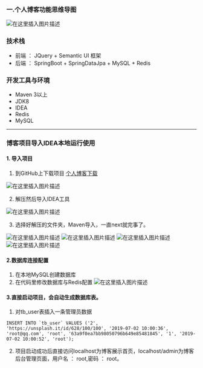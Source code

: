 ### 一.个人博客功能思维导图
![在这里插入图片描述](https://img-blog.csdnimg.cn/20190709232914679.png?x-oss-process=image/watermark,type_ZmFuZ3poZW5naGVpdGk,shadow_10,text_aHR0cHM6Ly9ibG9nLmNzZG4ubmV0L3dlaXhpbl80MTY0OTA5MA==,size_16,color_FFFFFF,t_70)
### 技术栈
-	前端 ： JQuery + Semantic UI 框架
-	后端 ： SpringBoot + SpringDataJpa + MySQL + Redis 

### 开发工具与环境
-	Maven 3以上
-	JDK8
-	IDEA
-	Redis 
-	MySQL

---
### 博客项目导入IDEA本地运行使用
#### 1. 导入项目
1. 到GitHub上下载项目 [个人博客下载](https://github.com/Yipsoul/blog)

![在这里插入图片描述](https://img-blog.csdnimg.cn/20190709232737106.png?x-oss-process=image/watermark,type_ZmFuZ3poZW5naGVpdGk,shadow_10,text_aHR0cHM6Ly9ibG9nLmNzZG4ubmV0L3dlaXhpbl80MTY0OTA5MA==,size_16,color_FFFFFF,t_70)

2. 解压然后导入IDEA工具

![在这里插入图片描述](https://img-blog.csdnimg.cn/20190709233108824.png?x-oss-process=image/watermark,type_ZmFuZ3poZW5naGVpdGk,shadow_10,text_aHR0cHM6Ly9ibG9nLmNzZG4ubmV0L3dlaXhpbl80MTY0OTA5MA==,size_16,color_FFFFFF,t_70)

3. 选择好解压的文件夹，Maven导入，一直next就完事了。

![在这里插入图片描述](https://img-blog.csdnimg.cn/20190709233227708.png?x-oss-process=image/watermark,type_ZmFuZ3poZW5naGVpdGk,shadow_10,text_aHR0cHM6Ly9ibG9nLmNzZG4ubmV0L3dlaXhpbl80MTY0OTA5MA==,size_16,color_FFFFFF,t_70)
![在这里插入图片描述](https://img-blog.csdnimg.cn/20190709233336211.png?x-oss-process=image/watermark,type_ZmFuZ3poZW5naGVpdGk,shadow_10,text_aHR0cHM6Ly9ibG9nLmNzZG4ubmV0L3dlaXhpbl80MTY0OTA5MA==,size_16,color_FFFFFF,t_70)
![在这里插入图片描述](https://img-blog.csdnimg.cn/20190709233347721.png?x-oss-process=image/watermark,type_ZmFuZ3poZW5naGVpdGk,shadow_10,text_aHR0cHM6Ly9ibG9nLmNzZG4ubmV0L3dlaXhpbl80MTY0OTA5MA==,size_16,color_FFFFFF,t_70)
![在这里插入图片描述](https://img-blog.csdnimg.cn/2019070923343721.png?x-oss-process=image/watermark,type_ZmFuZ3poZW5naGVpdGk,shadow_10,text_aHR0cHM6Ly9ibG9nLmNzZG4ubmV0L3dlaXhpbl80MTY0OTA5MA==,size_16,color_FFFFFF,t_70)
#### 2.数据库连接配置
1. 在本地MySQL创建数据库
2. 在代码里修改数据库与Redis配置
![在这里插入图片描述](https://img-blog.csdnimg.cn/2019070923531362.png?x-oss-process=image/watermark,type_ZmFuZ3poZW5naGVpdGk,shadow_10,text_aHR0cHM6Ly9ibG9nLmNzZG4ubmV0L3dlaXhpbl80MTY0OTA5MA==,size_16,color_FFFFFF,t_70)
#### 3.直接启动项目，会自动生成数据库表。
1. 对tb_user表插入一条管理员数据

```mysql
INSERT INTO `tb_user` VALUES ('2', 'https://unsplash.it/id/628/100/100', '2019-07-02 10:00:36', 'root@qq.com', 'root', '63a9f0ea7bb98050796b649e85481845', '1', '2019-07-02 10:00:52', 'root');
```
2. 项目启动成功后直接访问localhost为博客展示首页，localhost/admin为博客后台管理页面，用户名 ： root,密码 ： root。
